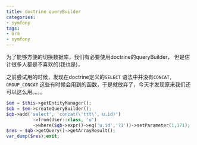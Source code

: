 ```yaml
---
title: doctrine queryBuilder
categories:
- symfony
tags:
- orm
- symfony
---
```




为了能够方便的切换数据库，我们有必要使用doctrine的queryBuilder， 但是估计很多人都是不喜欢的(我也是)，

之前尝试用的时候，发现在doctrine定义的`SELECT`	语法中并没有`CONCAT, GROUP_CONCAT` 这些有时候会用到的函数，于是就放弃了，今天才发现原来我们还可以这么用。。。。

```php
$em = $this->getEntityManager();
$qb = $em->createQueryBuilder();
$qb->add('select', 'concat(\'ttt\', u.id)')
          ->from(User::class, 'u')
          ->where($qb->expr()->eq('u.id','?1'))->setParameter(1,171);
$res = $qb->getQuery()->getArrayResult();
var_dump($res);exit;
```

